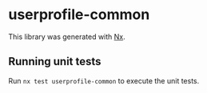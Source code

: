 # userprofile-common

This library was generated with [Nx](https://nx.dev).

## Running unit tests

Run `nx test userprofile-common` to execute the unit tests.
